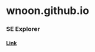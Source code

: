 # wnoon.github.io
### SE Explorer
#### [Link](https://github.com/wnoon/wnoon.github.io/raw/main/apks/se.apk)
